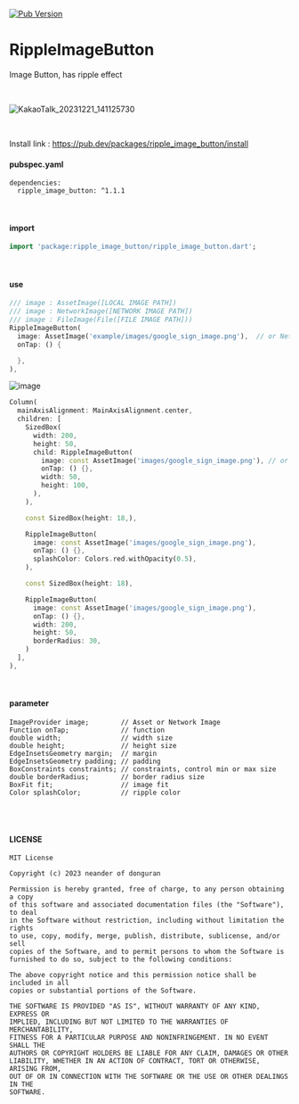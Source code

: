 [![Pub Version](https://img.shields.io/pub/v/ripple_image_button)](https://pub.dev/packages/ripple_image_button)

# RippleImageButton
Image Button, has ripple effect


<br/>


![KakaoTalk_20231221_141125730](https://github.com/b3lon9/RippleImageButton/assets/119420119/dde22929-ca55-4fc7-9376-18a549dc96dd)

<br/>

Install link : <a href="https://pub.dev/packages/ripple_image_button/install">https://pub.dev/packages/ripple_image_button/install</a>

#### pubspec.yaml
```flutter
dependencies:
  ripple_image_button: ^1.1.1
```

<br />

#### import
```dart
import 'package:ripple_image_button/ripple_image_button.dart';
```

<br/>

#### use
```dart
/// image : AssetImage([LOCAL IMAGE PATH])
/// image : NetworkImage([NETWORK IMAGE PATH])
/// image : FileImage(File([FILE IMAGE PATH]))
RippleImageButton(
  image: AssetImage('example/images/google_sign_image.png'),  // or NetwrokImage
  onTap: () {

  },
),
```
![image](https://github.com/b3lon9/RippleImageButton/assets/119420119/0b927fd2-6b89-4bbf-8ddf-7d44a5b44a46)
```dart
Column(
  mainAxisAlignment: MainAxisAlignment.center,
  children: [
    SizedBox(
      width: 200,
      height: 50,
      child: RippleImageButton(
        image: const AssetImage('images/google_sign_image.png'), // or NetworkImage
        onTap: () {},
        width: 50,
        height: 100,
      ),
    ),

    const SizedBox(height: 18,),

    RippleImageButton(
      image: const AssetImage('images/google_sign_image.png'),
      onTap: () {},
      splashColor: Colors.red.withOpacity(0.5),
    ),

    const SizedBox(height: 18),

    RippleImageButton(
      image: const AssetImage('images/google_sign_image.png'),
      onTap: () {},
      width: 200,
      height: 50,
      borderRadius: 30,
    )
  ],
),
```


<br/>

#### parameter
```flutter
ImageProvider image;        // Asset or Network Image
Function onTap;             // function
double width;               // width size
double height;              // height size
EdgeInsetsGeometry margin;  // margin
EdgeInsetsGeometry padding; // padding
BoxConstraints constraints; // constraints, control min or max size
double borderRadius;        // border radius size
BoxFit fit;                 // image fit
Color splashColor;          // ripple color
```

<br/>
<br/>


#### LICENSE
```text
MIT License

Copyright (c) 2023 neander of donguran

Permission is hereby granted, free of charge, to any person obtaining a copy
of this software and associated documentation files (the "Software"), to deal
in the Software without restriction, including without limitation the rights
to use, copy, modify, merge, publish, distribute, sublicense, and/or sell
copies of the Software, and to permit persons to whom the Software is
furnished to do so, subject to the following conditions:

The above copyright notice and this permission notice shall be included in all
copies or substantial portions of the Software.

THE SOFTWARE IS PROVIDED "AS IS", WITHOUT WARRANTY OF ANY KIND, EXPRESS OR
IMPLIED, INCLUDING BUT NOT LIMITED TO THE WARRANTIES OF MERCHANTABILITY,
FITNESS FOR A PARTICULAR PURPOSE AND NONINFRINGEMENT. IN NO EVENT SHALL THE
AUTHORS OR COPYRIGHT HOLDERS BE LIABLE FOR ANY CLAIM, DAMAGES OR OTHER
LIABILITY, WHETHER IN AN ACTION OF CONTRACT, TORT OR OTHERWISE, ARISING FROM,
OUT OF OR IN CONNECTION WITH THE SOFTWARE OR THE USE OR OTHER DEALINGS IN THE
SOFTWARE.
```
